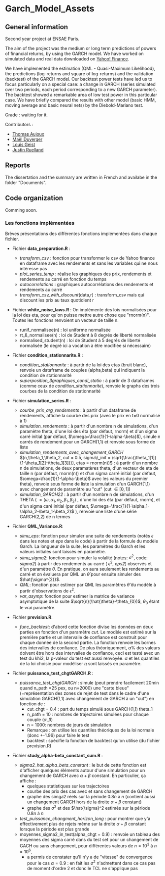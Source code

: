 # Garch_Model_Assets
## General information
Second year project at ENSAE Paris. 

The aim of the project was the medium or long term predictions of powers of financial returns, by using the GARCH model. We have worked on simulated data and real data downloaded on [Yahoo! Finance](https://finance.yahoo.com/).

We have implemented the estimation (QML - Quasi-Maximum Likelihood), the predictions (log-returns and square of log-returns) and the validation (backtest) of the GARCH model. Our backtest power tests have led us to focus particularly on a special case: a change in GARCH (series simulated over two periods, each period corresponding to a new GARCH parameter). The backtest showed a remarkable area of low test power in this particular case.
We have briefly compared the results with other model (basic HMM, moving average and basic neural nets) by the Diebold-Mariano test.

Grade : waiting for it.

Contributors : 
* [Thomas Aujoux](https://github.com/Thomasaujoux)
* [Maël Duverger](https://github.com/mduv31)
* [Louis Geist](https://github.com/louisgeist)
* [Justin Ruelland](https://github.com/JustinRuelland)

## Reports
The dissertation and the summary are written in French and availabe in the folder "Documents".

## Code organization
Comming soon.


### Les fonctions implémentées
Brèves présentations des différentes fonctions implémentées dans chaque fichier.

- Fichier **data_preparation.R** :
  - *transform_csv* : fonction pour transformer le csv de Yahoo finance en dataframe avec les rendements et sans les variables qui ne nous intéresse pas
  - *plot_series_temp* : réalise les graphiques des prix, rendements et rendements au carré en fonction du temps
  - *autocorrelations* : graphiques autocorrélations des rendements et rendements au carré
  - *transform_csv_with_discount*(data,r) : transform_csv mais qui discount les prix au taux quotidient r
  
- Fichier **white_noise_laws.R** : On implémente des lois normalisées pour la loi des eta, pour qu'on puisse mettre autre chose que "rnorm(n)". Toutes les fonctions renvoient un vecteur de taille n.
  - runif_normalisee(n) : loi uniforme normalisée
  - rt_8_normalisee(n) : loi de Student à 8 degrés de liberté normalisée
  - normalised_student(n) : loi de Student à 5 degrés de liberté normalisée (le degré ici a vocation à être modifiée si nécessaire)

- Fichier **condition_stationnarite.R** :
  - *condition_stationnarite* : à partir de la loi des etas (bruit blanc), renvoie un dataframe de couples (alpha,beta) qui indiquent la condition de stationnarité
  - *superposition_3graphiques_condi_statio* : à partir de 3 dataframes (comme ceux de *condition_stationnarite*), renvoie le graphs des trois courbes de la condition de stationnarité

- Fichier **simulation_series.R** :
  - *courbe_prix_arg_rendements* : à partir d'un dataframe de rendements, affiche la courbe des prix (avec le prix en t=0 normalisé à 1)
  - *simulation_rendements* : à partir d'un nombre n de simulations, d'un paramètre theta, d'une loi des éta (par défaut, rnorm) et d'un sigma carré initial (par défaut,  $\omega=\frac{1}{1-\alpha-\beta}$), simule n carrés de rendement pour un GARCH(1,1) et renvoie sous forme de liste
  - *simulation_rendements_avec_changement_GARCH* $(n,\theta_1,\theta_2, cut = 0.5, sigma\\_init = \sqrt{\frac{\theta_1[1]}{1-\theta_1[2]-\theta_1[3]}}), etas = rnorm(n))$ : à partir d'un nombre n de simulations, de deux paramatères theta, d'un vecteur de eta de taille n (par défaut, rnorm(n)) et d'un sigma carré initial (par défaut, $\omega=\frac{1}{1-\alpha-\beta}$ avec les valeurs du premier theta), renvoie sous forme de liste la simulation d'un GARCH(1,1) avec changement de paramètre au "cut" (cut $\in [0,1]$)
  - *simulation_GARCH22* : à partir d'un nombre n de simulations, d'un THETA ( $=(\omega,\alpha_1,\alpha_2,\beta_1,\beta_2)$ , d'une loi des éta (par défaut, rnorm), et d'un sigma caré initial (par défaut, $\omega=\frac{1}{1-\alpha_1-\alpha_2-\beta_1-\beta_2}$ ), renvoie une liste d'une série GARCH(2,2) de n termes

- Fichier **QML_Variance.R**:
  - *simu_eps*: fonction pour simuler une suite de rendements (notés $\epsilon$ dans les notes et *eps* dans le code) à partir de la formule du modèle Garch. La longueur de la suite, les paramètres du Garch et les valeurs initiales sont laissés en paramètre.
  - *simu_sigma2*: fonction pour simuler la volalité (notes: $\sigma^{2}$, code: *sigma2*) à partir des rendements au carré ( $\epsilon^{2}$, *eps2*) observés et d'un paramètre $\theta$. En pratique, on aura seulement les rendements au carré et on évaluera par QML un $\hat{\theta}$ pour ensuite simuler des $\hat{\sigma^{2}}$.
  - *QML*: fonction pour estimer par QML les paramètres $\hat{\theta}$ du modèle à partir d'observations de $\epsilon^{2}$.
  - *var_asymp*: fonction pour estimer la matrice de variance asymptotique de la suite $\sqrt{n}(\hat{\theta}-\theta_{0})$, $\theta_{0}$ étant le vrai paramètre.

- Fichier **prevision.R**:
  - *func_backtest*: d'abord cette fonction divise les données en deux parties en fonction d'un paramètre *cut*. Le modèle est estimé sur la première partie et un intervalle de confiance est construit pour chaque donnée de la second partie. La fonction renvoie les bornes des intervalles de confiance. De plus théoriquement, $\alpha$% des valeurs doivent être hors des intervalles de confiance, ceci est testé avec un test du khi2, la p-valeur du test est aussi renvoyée. $\alpha$ et les quantiles de la loi choisie pour modéliser $\eta$ sont laissés en paramètre.

- Fichier **puissance_test_chgtGARCH.R** :
  - *puissance_test_chgtGARCH* : simule (peut prendre facilement 20min quand n_path =25 pex, ou n=2000) une "carte bleue" (=représentation des zones de rejet de test dans le cadre d'une simulation GARCH(1,1) avec changement de GARCH à un "cut") en fonction de :
    - cut_chgt = 0.4 : part du temps simulé sous GARCH(1,1) theta_1
    - n_path = 10 : nombres de trajectoires simulées pour chaque couple $(\alpha,\beta)$
    - n = 1000: nombres de jours de simulation
    - Remarque : on utilise les quantiles théoriques de la loi normale (donc +-1.96) pour faire le test
    - backtest : spécifie la fonction de backtest qu'on utilise (du fichier prevision.R)

- Fichier **study_alpha-beta_constant_sum.R** :
  - *sigma2_hat_alpha_beta_constant* : le but de cette fonction est d'afficher quelques éléments autour d'une simulation pour un changement de GARCH avec $\alpha+\beta$ constant. En particulier, ça affiche :
    - quelques statistiques sur les trajectoires
    - courbe des prix des cas avec et sans changement de GARCH
    - graphe des simga2 réels sur la période $0.8 n$ à $n$ (contient aussi un changement GARCH hors de la droite $\alpha+\beta$ constant)
    - graphe des $\sigma^2$ et des $\hat{\sigma}^2 estimés sur la période $0.8 n$ à $n$
  - *test_puissance_changment_horizon_long* : pour montrer que y'a effectivement plus de rejets même sur la droite $\alpha+\beta$ constant lorsque la période est plus grande
  - moyennes_sigma2_in_test(alpha_chgt = 0.9) : renvoie un tableau des moyennes des sigma carré dans du test set pour un changement de GACH ou sans changement, pour différentes valeurs de $n=10^3$ à $n=10^{6}$.
    - a permis de constater qu'il n'y a de "vitesse" de convergence pour le cas $\alpha = 0.9$ : en fait les $\sigma^2$ n'admettent dans ce cas pas de moment d'ordre 2 et donc le TCL ne s'applique pas
